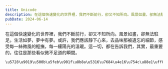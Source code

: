 ```yaml
---
title: Unicode
description: 在這個快速變化的世界裡，我們不斷前行，卻又不知所向。風景如畫，卻無法駐足。生活如夢，夢中有夢。或許，我們應該靜下心來，去……
pubDate: 2024-06-14
---
```


在這個快速變化的世界裡，我們不斷前行，卻又不知所向。風景如畫，卻無法駐足。生活如夢，夢中有夢。或許，我們應該靜下心來，去品味那被遺忘的細節，感受每一絲微風的輕撫，每一縷陽光的溫暖。這一切，都在告訴我們，其實，最重要的，往往是那些看似微不足道的瞬間。

```unicode
\u5728\u9019\u500b\u5feb\u901f\u8b8a\u5316\u7684\u4e16\u754c\u88e1\uff0c\u6211\u5011\u4e0d\u65b7\u524d\u884c\uff0c\u537b\u53c8\u4e0d\u77e5\u6240\u5411\u3002\u98a8\u666f\u5982\u756b\uff0c\u537b\u7121\u6cd5\u99d0\u8db3\u3002\u751f\u6d3b\u5982\u5922\uff0c\u5922\u4e2d\u6709\u5922\u3002\u6216\u8a31\uff0c\u6211\u5011\u61c9\u8a72\u975c\u4e0b\u5fc3\u4f86\uff0c\u53bb\u54c1\u5690\u90a3\u88ab\u907a\u5fd8\u7684\u7d30\u7bc0\uff0c\u611f\u53d7\u6bcf\u4e00\u7d72\u5fae\u98a8\u7684\u8f15\u64ab\uff0c\u6bcf\u4e00\u7e37\u967d\u5149\u7684\u6eab\u6696\u3002\u9019\u4e00\u5207\uff0c\u90fd\u5728\u544a\u8a34\u6211\u5011\uff0c\u5176\u5be6\uff0c\u6700\u91cd\u8981\u7684\uff0c\u5f80\u5f80\u662f\u90a3\u4e9b\u770b\u4f3c\u5fae\u4e0d\u8db3\u9053\u7684\u77ac\u9593\u3002
```
